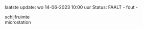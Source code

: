 laatste update: 
wo 14-06-2023 10:00   uur 
Status: FAALT - fout - 
<div class="service R">schijfruimte</div><div class="service R">microstation</div>